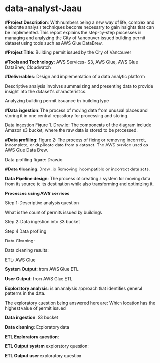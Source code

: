 # data-analyst-Jaau
**#Project Description**: With numbers being a new way of life, complex and elaborate analysis techniques become necessary to gain insights that can be implemented. This report explains the step-by-step processes in managing and analyzing the City of Vancouver-issued building permit  dataset using tools such as AWS Glue DataBrew.
 
**#Project Title**: Building permit issued by the City of Vancouver 

 
**#Tools and Technology**: AWS Services- S3, AWS Glue, AWS Glue DataBrew, Cloudwatch
 
**#Deliverables**: Design and implementation of a data analytic platform 

 Descriptive analysis involves summarizing and presenting data to provide insight into the dataset's characteristics. 

Analyzing building permit issuance by building type

**#Data ingestion**: The process of moving data from unusual places and storing it in one central repository for processing and storing. 

Data ingestion Figure 1. Draw.io: The components of the diagram include Amazon s3 bucket, where the raw data is stored to be processed.  

  

**#Data profiling**: 
Figure 2: The process of fixing or removing incorrect, incomplete, or duplicate data from a dataset. The AWS service used as AWS Glue Data Brew. 

Data profiling figure: Draw.io  

 

**#Data Cleaning**: Draw .io Removing incompatible or incorrect data sets. 



**Data Pipeline design**: The process of creating a system for moving data from its source to its destination while also transforming and optimizing it. 

 
 

**Processes using AWS services**  

Step 1: Descriptive analysis question  

 
What is the count of permits issued by buildings  

Step 2: Data ingestion into S3 bucket 

 

Step 4 Data profiling  

 

 

Data Cleaning: 

 

Data cleaning results: 

 

ETL: AWS Glue  

 

**System Output**: from AWS Glue ETL 

 

 

**User Output**: from AWS Glue ETL 

 
 

 

 
 

 

**Exploratory analysis**: is an analysis approach that identifies general patterns in the data.  

The exploratory question being answered here are: Which location has the highest value of permit issued 

 

 
 

**Data ingestion**: S3 bucket  
 

**Data cleaning**: Exploratory data  
 

 

 

**ETL Exploratory question**: 

 

 

 

**ETL Output system**   exploratory question:   

**ETL Output user**   exploratory question 

 
 

